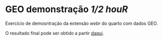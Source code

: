 # GEO demonstração _1/2 houR_

Exercício de demosntração da extensão _webr_ do quarto com dados GEO.

O resultado final pode ser obtido a partir [daqui](https://geodemo.netlify.app/).
